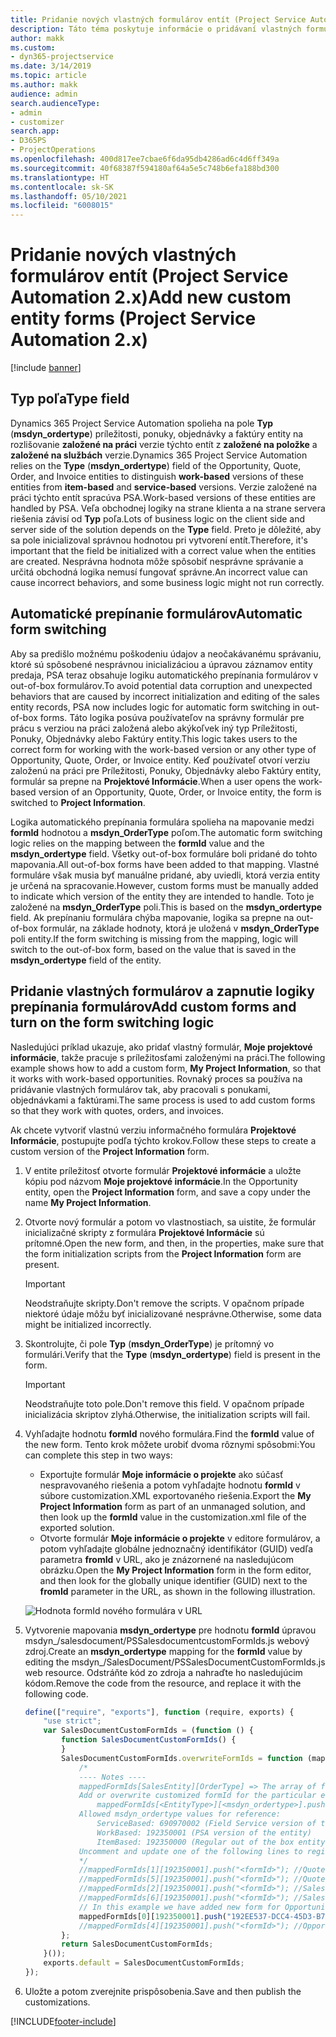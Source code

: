 ```yaml
---
title: Pridanie nových vlastných formulárov entít (Project Service Automation 2.x)
description: Táto téma poskytuje informácie o pridávaní vlastných formulárov entít pre príležitosti, cenové ponuky, objednávky alebo faktúry v Dynamics 365 Project Service Automation 2.x.
author: makk
ms.custom:
- dyn365-projectservice
ms.date: 3/14/2019
ms.topic: article
ms.author: makk
audience: admin
search.audienceType:
- admin
- customizer
search.app:
- D365PS
- ProjectOperations
ms.openlocfilehash: 400d817ee7cbae6f6da95db4286ad6c4d6ff349a
ms.sourcegitcommit: 40f68387f594180af64a5e5c748b6efa188bd300
ms.translationtype: HT
ms.contentlocale: sk-SK
ms.lasthandoff: 05/10/2021
ms.locfileid: "6008015"
---
```

# <a name="add-new-custom-entity-forms-project-service-automation-2x"></a><span data-ttu-id="a0db5-103">Pridanie nových vlastných formulárov entít (Project Service Automation 2.x)</span><span class="sxs-lookup"><span data-stu-id="a0db5-103">Add new custom entity forms (Project Service Automation 2.x)</span></span>

[!include [banner](../../includes/psa-now-project-operations.md)]

## <a name="type-field"></a><span data-ttu-id="a0db5-104">Typ poľa</span><span class="sxs-lookup"><span data-stu-id="a0db5-104">Type field</span></span> 

<span data-ttu-id="a0db5-105">Dynamics 365 Project Service Automation spolieha na pole **Typ** (**msdyn\_ordertype**) príležitosti, ponuky, objednávky a faktúry entity na rozlišovanie **založené na práci** verzie týchto entít z **založené na položke** a **založené na službách** verzie.</span><span class="sxs-lookup"><span data-stu-id="a0db5-105">Dynamics 365 Project Service Automation relies on the **Type** (**msdyn\_ordertype**) field of the Opportunity, Quote, Order, and Invoice entities to distinguish **work-based** versions of these entities from **item-based** and **service-based** versions.</span></span> <span data-ttu-id="a0db5-106">Verzie založené na práci týchto entít spracúva PSA.</span><span class="sxs-lookup"><span data-stu-id="a0db5-106">Work-based versions of these entities are handled by PSA.</span></span> <span data-ttu-id="a0db5-107">Veľa obchodnej logiky na strane klienta a na strane servera riešenia závisí od **Typ** poľa.</span><span class="sxs-lookup"><span data-stu-id="a0db5-107">Lots of business logic on the client side and server side of the solution depends on the **Type** field.</span></span> <span data-ttu-id="a0db5-108">Preto je dôležité, aby sa pole inicializoval správnou hodnotou pri vytvorení entít.</span><span class="sxs-lookup"><span data-stu-id="a0db5-108">Therefore, it's important that the field be initialized with a correct value when the entities are created.</span></span> <span data-ttu-id="a0db5-109">Nesprávna hodnota môže spôsobiť nesprávne správanie a určitá obchodná logika nemusí fungovať správne.</span><span class="sxs-lookup"><span data-stu-id="a0db5-109">An incorrect value can cause incorrect behaviors, and some business logic might not run correctly.</span></span>

## <a name="automatic-form-switching"></a><span data-ttu-id="a0db5-110">Automatické prepínanie formulárov</span><span class="sxs-lookup"><span data-stu-id="a0db5-110">Automatic form switching</span></span>

<span data-ttu-id="a0db5-111">Aby sa predišlo možnému poškodeniu údajov a neočakávanému správaniu, ktoré sú spôsobené nesprávnou inicializáciou a úpravou záznamov entity predaja, PSA teraz obsahuje logiku automatického prepínania formulárov v out-of-box formulárov.</span><span class="sxs-lookup"><span data-stu-id="a0db5-111">To avoid potential data corruption and unexpected behaviors that are caused by incorrect initialization and editing of the sales entity records, PSA now includes logic for automatic form switching in out-of-box forms.</span></span> <span data-ttu-id="a0db5-112">Táto logika posúva používateľov na správny formulár pre prácu s verziou na práci založená alebo akýkoľvek iný typ Príležitosti, Ponuky, Objednávky alebo Faktúry entity.</span><span class="sxs-lookup"><span data-stu-id="a0db5-112">This logic takes users to the correct form for working with the work-based version or any other type of Opportunity, Quote, Order, or Invoice entity.</span></span> <span data-ttu-id="a0db5-113">Keď používateľ otvorí verziu založenú na práci pre Príležitosti, Ponuky, Objednávky alebo Faktúry entity, formulár sa prepne na **Projektové Informácie**.</span><span class="sxs-lookup"><span data-stu-id="a0db5-113">When a user opens the work-based version of an Opportunity, Quote, Order, or Invoice entity, the form is switched to **Project Information**.</span></span>

<span data-ttu-id="a0db5-114">Logika automatického prepínania formulára spolieha na mapovanie medzi **formId** hodnotou a **msdyn\_OrderType** poľom.</span><span class="sxs-lookup"><span data-stu-id="a0db5-114">The automatic form switching logic relies on the mapping between the **formId** value and the **msdyn\_ordertype** field.</span></span> <span data-ttu-id="a0db5-115">Všetky out-of-box formuláre boli pridané do tohto mapovania.</span><span class="sxs-lookup"><span data-stu-id="a0db5-115">All out-of-box forms have been added to that mapping.</span></span> <span data-ttu-id="a0db5-116">Vlastné formuláre však musia byť manuálne pridané, aby uviedli, ktorá verzia entity je určená na spracovanie.</span><span class="sxs-lookup"><span data-stu-id="a0db5-116">However, custom forms must be manually added to indicate which version of the entity they are intended to handle.</span></span> <span data-ttu-id="a0db5-117">Toto je založené na **msdyn\_OrderType** poli.</span><span class="sxs-lookup"><span data-stu-id="a0db5-117">This is based on the **msdyn\_ordertype** field.</span></span> <span data-ttu-id="a0db5-118">Ak prepínaniu formulára chýba mapovanie, logika sa prepne na out-of-box formulár, na základe hodnoty, ktorá je uložená v **msdyn\_OrderType** poli entity.</span><span class="sxs-lookup"><span data-stu-id="a0db5-118">If the form switching is missing from the mapping, logic will switch to the out-of-box form, based on the value that is saved in the **msdyn\_ordertype** field of the entity.</span></span>

## <a name="add-custom-forms-and-turn-on-the-form-switching-logic"></a><span data-ttu-id="a0db5-119">Pridanie vlastných formulárov a zapnutie logiky prepínania formulárov</span><span class="sxs-lookup"><span data-stu-id="a0db5-119">Add custom forms and turn on the form switching logic</span></span>

<span data-ttu-id="a0db5-120">Nasledujúci príklad ukazuje, ako pridať vlastný formulár, **Moje projektové informácie**, takže pracuje s príležitosťami založenými na práci.</span><span class="sxs-lookup"><span data-stu-id="a0db5-120">The following example shows how to add a custom form, **My Project Information**, so that it works with work-based opportunities.</span></span> <span data-ttu-id="a0db5-121">Rovnaký proces sa používa na pridávanie vlastných formulárov tak, aby pracovali s ponukami, objednávkami a faktúrami.</span><span class="sxs-lookup"><span data-stu-id="a0db5-121">The same process is used to add custom forms so that they work with quotes, orders, and invoices.</span></span>

<span data-ttu-id="a0db5-122">Ak chcete vytvoriť vlastnú verziu informačného formulára **Projektové Informácie**, postupujte podľa týchto krokov.</span><span class="sxs-lookup"><span data-stu-id="a0db5-122">Follow these steps to create a custom version of the **Project Information** form.</span></span>

1. <span data-ttu-id="a0db5-123">V entite príležitosť otvorte formulár **Projektové informácie** a uložte kópiu pod názvom **Moje projektové informácie**.</span><span class="sxs-lookup"><span data-stu-id="a0db5-123">In the Opportunity entity, open the **Project Information** form, and save a copy under the name **My Project Information**.</span></span>
2. <span data-ttu-id="a0db5-124">Otvorte nový formulár a potom vo vlastnostiach, sa uistite, že formulár inicializačné skripty z formulára **Projektové Informácie** sú prítomné.</span><span class="sxs-lookup"><span data-stu-id="a0db5-124">Open the new form, and then, in the properties, make sure that the form initialization scripts from the **Project Information** form are present.</span></span> 

    > [!IMPORTANT]
    > <span data-ttu-id="a0db5-125">Neodstraňujte skripty.</span><span class="sxs-lookup"><span data-stu-id="a0db5-125">Don't remove the scripts.</span></span> <span data-ttu-id="a0db5-126">V opačnom prípade niektoré údaje môžu byť inicializované nesprávne.</span><span class="sxs-lookup"><span data-stu-id="a0db5-126">Otherwise, some data might be initialized incorrectly.</span></span>

3. <span data-ttu-id="a0db5-127">Skontrolujte, či pole **Typ** (**msdyn\_OrderType**) je prítomný vo formulári.</span><span class="sxs-lookup"><span data-stu-id="a0db5-127">Verify that the **Type** (**msdyn\_ordertype**) field is present in the form.</span></span> 

    > [!IMPORTANT]
    > <span data-ttu-id="a0db5-128">Neodstraňujte toto pole.</span><span class="sxs-lookup"><span data-stu-id="a0db5-128">Don't remove this field.</span></span> <span data-ttu-id="a0db5-129">V opačnom prípade inicializácia skriptov zlyhá.</span><span class="sxs-lookup"><span data-stu-id="a0db5-129">Otherwise, the initialization scripts will fail.</span></span>

4. <span data-ttu-id="a0db5-130">Vyhľadajte hodnotu **formId** nového formulára.</span><span class="sxs-lookup"><span data-stu-id="a0db5-130">Find the **formId** value of the new form.</span></span> <span data-ttu-id="a0db5-131">Tento krok môžete urobiť dvoma rôznymi spôsobmi:</span><span class="sxs-lookup"><span data-stu-id="a0db5-131">You can complete this step in two ways:</span></span>

    - <span data-ttu-id="a0db5-132">Exportujte formulár **Moje informácie o projekte** ako súčasť nespravovaného riešenia a potom vyhľadajte hodnotu **formId** v súbore customization.XML exportovaného riešenia.</span><span class="sxs-lookup"><span data-stu-id="a0db5-132">Export the **My Project Information** form as part of an unmanaged solution, and then look up the **formId** value in the customization.xml file of the exported solution.</span></span>
    - <span data-ttu-id="a0db5-133">Otvorte formulár **Moje informácie o projekte** v editore formulárov, a potom vyhľadajte globálne jednoznačný identifikátor (GUID) vedľa parametra **fromId** v URL, ako je znázornené na nasledujúcom obrázku.</span><span class="sxs-lookup"><span data-stu-id="a0db5-133">Open the **My Project Information** form in the form editor, and then look for the globally unique identifier (GUID) next to the **fromId** parameter in the URL, as shown in the following illustration.</span></span>

    ![Hodnota formId nového formulára v URL](media/how-to-add-custom-forms-in-v2.0.png)

5. <span data-ttu-id="a0db5-135">Vytvorenie mapovania **msdyn\_ordertype** pre hodnotu **formId** úpravou msdyn\_/salesdocument/PSSalesdocumentcustomFormIds.js webový zdroj.</span><span class="sxs-lookup"><span data-stu-id="a0db5-135">Create an **msdyn\_ordertype** mapping for the **formId** value by editing the msdyn\_/SalesDocument/PSSalesDocumentCustomFormIds.js web resource.</span></span> <span data-ttu-id="a0db5-136">Odstráňte kód zo zdroja a nahraďte ho nasledujúcim kódom.</span><span class="sxs-lookup"><span data-stu-id="a0db5-136">Remove the code from the resource, and replace it with the following code.</span></span>

    ```javascript
    define(["require", "exports"], function (require, exports) {
        "use strict";
        var SalesDocumentCustomFormIds = (function () {
            function SalesDocumentCustomFormIds() {
            }
            SalesDocumentCustomFormIds.overwriteFormIds = function (mappedFormIds) {
                /*
                ---- Notes ----
                mappedFormIds[SalesEntity][OrderType] => The array of forms IDs that support particular entity and order type
                Add or overwrite customized formId for the particular entity and order type by calling:
                    mappedFormIds[<EntityType>][<msdyn_ordertype>].push("<formId>");
                Allowed msdyn_ordertype values for reference:
                    ServiceBased: 690970002 (Field Service version of the entity)
                    WorkBased: 192350001 (PSA version of the entity)
                    ItemBased: 192350000 (Regular out of the box entity)
                Uncomment and update one of the following lines to register custom PSA form for required entity:
                */      
                //mappedFormIds[1][192350001].push("<formId>"); //Quote
                //mappedFormIds[5][192350001].push("<formId>"); //Quote Line
                //mappedFormIds[2][192350001].push("<formId>"); //Sales Order
                //mappedFormIds[6][192350001].push("<formId>"); //Sales Order Line
                // In this example we have added new form for Opportunity
                mappedFormIds[0][192350001].push("192EE537-DCC4-45D3-B7AF-EA694B9113D2"); //Opportunity
                //mappedFormIds[4][192350001].push("<formId>"); //Opportunity Line
            };
            return SalesDocumentCustomFormIds;
        }());
        exports.default = SalesDocumentCustomFormIds;
    });
    ```

6. <span data-ttu-id="a0db5-137">Uložte a potom zverejnite prispôsobenia.</span><span class="sxs-lookup"><span data-stu-id="a0db5-137">Save and then publish the customizations.</span></span>


[!INCLUDE[footer-include](../../includes/footer-banner.md)]